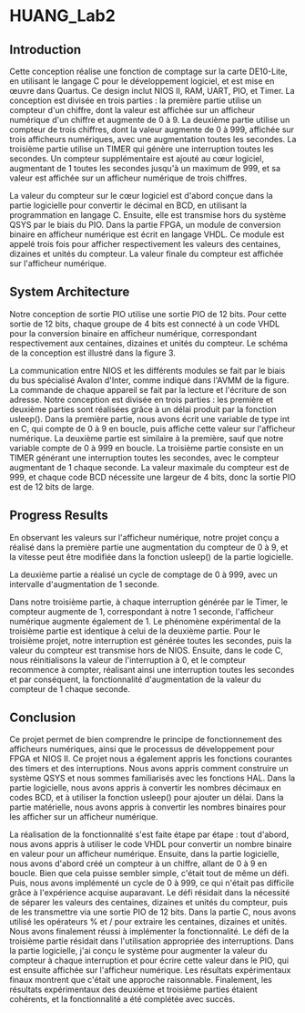 # HUANG_Lab2

## Introduction
Cette conception réalise une fonction de comptage sur la carte DE10-Lite, en utilisant le langage C pour le développement logiciel, et est mise en œuvre dans Quartus. Ce design inclut NIOS II, RAM, UART, PIO, et Timer. La conception est divisée en trois parties : la première partie utilise un compteur d'un chiffre, dont la valeur est affichée sur un afficheur numérique d'un chiffre et augmente de 0 à 9. La deuxième partie utilise un compteur de trois chiffres, dont la valeur augmente de 0 à 999, affichée sur trois afficheurs numériques, avec une augmentation toutes les secondes. La troisième partie utilise un TIMER qui génère une interruption toutes les secondes. Un compteur supplémentaire est ajouté au cœur logiciel, augmentant de 1 toutes les secondes jusqu'à un maximum de 999, et sa valeur est affichée sur un afficheur numérique de trois chiffres.

La valeur du compteur sur le cœur logiciel est d'abord conçue dans la partie logicielle pour convertir le décimal en BCD, en utilisant la programmation en langage C. Ensuite, elle est transmise hors du système QSYS par le biais du PIO. Dans la partie FPGA, un module de conversion binaire en afficheur numérique est écrit en langage VHDL. Ce module est appelé trois fois pour afficher respectivement les valeurs des centaines, dizaines et unités du compteur. La valeur finale du compteur est affichée sur l'afficheur numérique.

## System Architecture
Notre conception de sortie PIO utilise une sortie PIO de 12 bits. Pour cette sortie de 12 bits, chaque groupe de 4 bits est connecté à un code VHDL pour la conversion binaire en afficheur numérique, correspondant respectivement aux centaines, dizaines et unités du compteur. Le schéma de la conception est illustré dans la figure 3.

La communication entre NIOS et les différents modules se fait par le biais du bus spécialisé Avalon d'Inter, comme indiqué dans l'AVMM de la figure. La commande de chaque appareil se fait par la lecture et l'écriture de son adresse. Notre conception est divisée en trois parties : les première et deuxième parties sont réalisées grâce à un délai produit par la fonction usleep(). 
Dans la première partie, nous avons écrit une variable de type int en C, qui compte de 0 à 9 en boucle, puis affiche cette valeur sur l'afficheur numérique. 
La deuxième partie est similaire à la première, sauf que notre variable compte de 0 à 999 en boucle. 
La troisième partie consiste en un TIMER générant une interruption toutes les secondes, avec le compteur augmentant de 1 chaque seconde. La valeur maximale du compteur est de 999, et chaque code BCD nécessite une largeur de 4 bits, donc la sortie PIO est de 12 bits de large.

## Progress Results
En observant les valeurs sur l'afficheur numérique, notre projet conçu a réalisé dans la première partie une augmentation du compteur de 0 à 9, et la vitesse peut être modifiée dans la fonction usleep() de la partie logicielle. 

La deuxième partie a réalisé un cycle de comptage de 0 à 999, avec un intervalle d'augmentation de 1 seconde. 

Dans notre troisième partie, à chaque interruption générée par le Timer, le compteur augmente de 1, correspondant à notre 1 seconde, l'afficheur numérique augmente également de 1. 
Le phénomène expérimental de la troisième partie est identique à celui de la deuxième partie. Pour le troisième projet, notre interruption est générée toutes les secondes, puis la valeur du compteur est transmise hors de NIOS. Ensuite, dans le code C, nous réinitialisons la valeur de l'interruption à 0, et le compteur recommence à compter, réalisant ainsi une interruption toutes les secondes et par conséquent, la fonctionnalité d'augmentation de la valeur du compteur de 1 chaque seconde.

## Conclusion
Ce projet permet de bien comprendre le principe de fonctionnement des afficheurs numériques, ainsi que le processus de développement pour FPGA et NIOS II. Ce projet nous a également appris les fonctions courantes des timers et des interruptions. Nous avons appris comment construire un système QSYS et nous sommes familiarisés avec les fonctions HAL. Dans la partie logicielle, nous avons appris à convertir les nombres décimaux en codes BCD, et à utiliser la fonction usleep() pour ajouter un délai. Dans la partie matérielle, nous avons appris à convertir les nombres binaires pour les afficher sur un afficheur numérique.

La réalisation de la fonctionnalité s'est faite étape par étape : tout d'abord, nous avons appris à utiliser le code VHDL pour convertir un nombre binaire en valeur pour un afficheur numérique. Ensuite, dans la partie logicielle, nous avons d'abord créé un compteur à un chiffre, allant de 0 à 9 en boucle. Bien que cela puisse sembler simple, c'était tout de même un défi. Puis, nous avons implémenté un cycle de 0 à 999, ce qui n'était pas difficile grâce à l'expérience acquise auparavant. Le défi résidait dans la nécessité de séparer les valeurs des centaines, dizaines et unités du compteur, puis de les transmettre via une sortie PIO de 12 bits. Dans la partie C, nous avons utilisé les opérateurs % et / pour extraire les centaines, dizaines et unités. Nous avons finalement réussi à implémenter la fonctionnalité. Le défi de la troisième partie résidait dans l'utilisation appropriée des interruptions. Dans la partie logicielle, j'ai conçu le système pour augmenter la valeur du compteur à chaque interruption et pour écrire cette valeur dans le PIO, qui est ensuite affichée sur l'afficheur numérique. Les résultats expérimentaux finaux montrent que c'était une approche raisonnable. Finalement, les résultats expérimentaux des deuxième et troisième parties étaient cohérents, et la fonctionnalité a été complétée avec succès.
